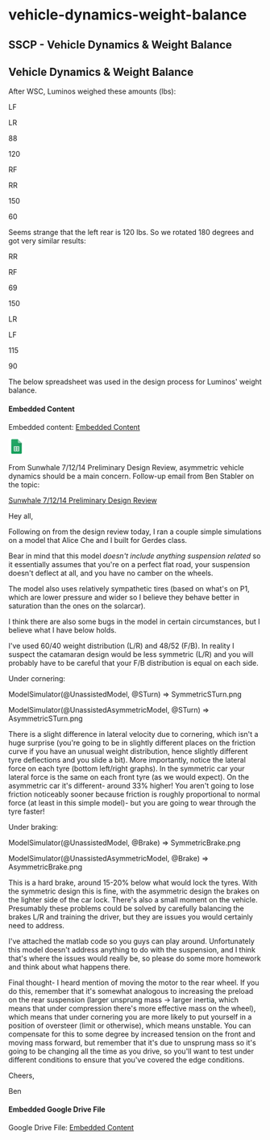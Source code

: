 # vehicle-dynamics-weight-balance

## SSCP - Vehicle Dynamics & Weight Balance

## Vehicle Dynamics & Weight Balance

After WSC, Luminos weighed these amounts (lbs):

&#x20;LF

&#x20;LR

&#x20;88

&#x20;120

&#x20;RF

&#x20;RR

&#x20;150

&#x20;60

Seems strange that the left rear is 120 lbs. So we rotated 180 degrees and got very similar results:

&#x20;RR

&#x20;RF

69

150

&#x20;LR

&#x20;LF

&#x20;115

&#x20;90

The below spreadsheet was used in the design process for Luminos' weight balance.

#### Embedded Content

Embedded content: [Embedded Content](vehicle-dynamics-weight-balance.md)

![](../../../../../assets/sheets_32dp.png)

From Sunwhale 7/12/14 Preliminary Design Review, asymmetric vehicle dynamics should be a main concern. Follow-up email from Ben Stabler on the topic:

[Sunwhale 7/12/14 Preliminary Design Review](../../../../../../stanford.edu/testduplicationsscp/home/sscp-2014-2015/alumni-design-reviews-2014-2015/sunwhale-alumni-pdr-71214/)

Hey all,

Following on from the design review today, I ran a couple simple simulations on a model that Alice Che and I built for Gerdes class.

Bear in mind that this model _doesn't include anything suspension related_ so it essentially assumes that you're on a perfect flat road, your suspension doesn't deflect at all, and you have no camber on the wheels.

The model also uses relatively sympathetic tires (based on what's on P1, which are lower pressure and wider so I believe they behave better in saturation than the ones on the solarcar).

I think there are also some bugs in the model in certain circumstances, but I believe what I have below holds.

I've used 60/40 weight distribution (L/R) and 48/52 (F/B). In reality I suspect the catamaran design would be less symmetric (L/R) and you will probably have to be careful that your F/B distribution is equal on each side.

Under cornering:

ModelSimulator(@UnassistedModel, @STurn) => SymmetricSTurn.png

ModelSimulator(@UnassistedAsymmetricModel, @STurn) => AsymmetricSTurn.png

There is a slight difference in lateral velocity due to cornering, which isn't a huge surprise (you're going to be in slightly different places on the friction curve if you have an unusual weight distribution, hence slightly different tyre deflections and you slide a bit). More importantly, notice the lateral force on each tyre (bottom left/right graphs). In the symmetric car your lateral force is the same on each front tyre (as we would expect). On the asymmetric car it's different- around 33% higher! You aren't going to lose friction noticeably sooner because friction is roughly proportional to normal force (at least in this simple model)- but you are going to wear through the tyre faster!

Under braking:

ModelSimulator(@UnassistedModel, @Brake) => SymmetricBrake.png

ModelSimulator(@UnassistedAsymmetricModel, @Brake) => AsymmetricBrake.png

This is a hard brake, around 15-20% below what would lock the tyres. With the symmetric design this is fine, with the asymmetric design the brakes on the lighter side of the car lock. There's also a small moment on the vehicle. Presumably these problems could be solved by carefully balancing the brakes L/R and training the driver, but they are issues you would certainly need to address.

I've attached the matlab code so you guys can play around. Unfortunately this model doesn't address anything to do with the suspension, and I think that's where the issues would really be, so please do some more homework and think about what happens there.

Final thought- I heard mention of moving the motor to the rear wheel. If you do this, remember that it's somewhat analogous to increasing the preload on the rear suspension (larger unsprung mass -> larger inertia, which means that under compression there's more effective mass on the wheel), which means that under cornering you are more likely to put yourself in a position of oversteer (limit or otherwise), which means unstable. You can compensate for this to some degree by increased tension on the front and moving mass forward, but remember that it's due to unsprung mass so it's going to be changing all the time as you drive, so you'll want to test under different conditions to ensure that you've covered the edge conditions.

Cheers,

Ben

#### Embedded Google Drive File

Google Drive File: [Embedded Content](https://drive.google.com/embeddedfolderview?id=1ZUIGzDDOBoi9kJ8N4aB-TyKi-Sz6j0Fh#list)

